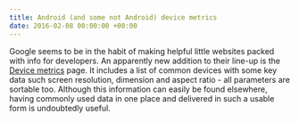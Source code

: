 ```yaml
---
title: Android (and some not Android) device metrics
date: 2016-02-08 00:00:00 +00:00
---
```


Google seems to be in the habit of making helpful little websites packed with info for developers. An apparently new addition to their line-up is the [Device metrics](https://design.google.com/devices/) page. It includes a list of common devices with some key data such screen resolution, dimension and aspect ratio - all parameters are sortable too. Although this information can easily be found elsewhere, having commonly used data in one place and delivered in such a usable form is undoubtedly useful.